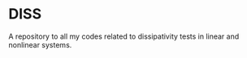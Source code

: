 # DISS
A repository to all my codes related to dissipativity tests in linear and nonlinear systems.
